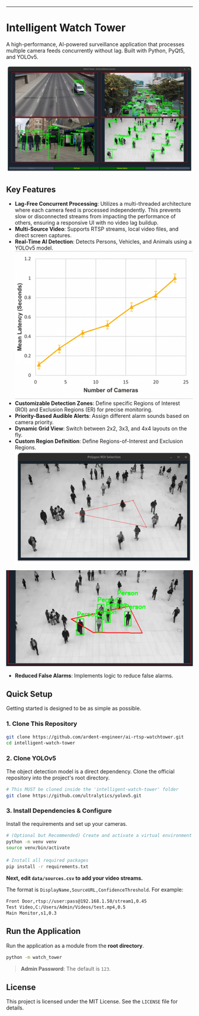 
---

# Intelligent Watch Tower

A high-performance, AI-powered surveillance application that processes multiple camera feeds concurrently without lag. Built with Python, PyQt5, and YOLOv5.

![alt text](<Screenshot from 2025-09-13 07-13-52.png>)

## Key Features

-   **Lag-Free Concurrent Processing**: Utilizes a multi-threaded architecture where each camera feed is processed independently. This prevents slow or disconnected streams from impacting the performance of others, ensuring a responsive UI with no video lag buildup.
-   **Multi-Source Video**: Supports RTSP streams, local video files, and direct screen captures.
-   **Real-Time AI Detection**: Detects Persons, Vehicles, and Animals using a YOLOv5 model.
![alt text](image.png)
-   **Customizable Detection Zones**: Define specific Regions of Interest (ROI) and Exclusion Regions (ER) for precise monitoring.
-   **Priority-Based Audible Alerts**: Assign different alarm sounds based on camera priority.
-   **Dynamic Grid View**: Switch between 2x2, 3x3, and 4x4 layouts on the fly.
-   **Custom Region Definition**: Define Regions-of-Interest and Exclusion Regions.
![alt text](<Screenshot from 2025-09-13 07-20-33.png>)

![alt text](<Screenshot from 2025-09-13 07-21-24.png>)
-   **Reduced False Alarms**: Implements logic to reduce false alarms.

## Quick Setup

Getting started is designed to be as simple as possible.

### 1. Clone This Repository

```bash
git clone https://github.com/ardent-engineer/ai-rtsp-watchtower.git
cd intelligent-watch-tower
```

### 2. Clone YOLOv5

The object detection model is a direct dependency. Clone the official repository into the project's root directory.

```bash
# This MUST be cloned inside the 'intelligent-watch-tower' folder
git clone https://github.com/ultralytics/yolov5.git
```

### 3. Install Dependencies & Configure

Install the requirements and set up your cameras.

```bash
# (Optional but Recommended) Create and activate a virtual environment
python -m venv venv
source venv/bin/activate

# Install all required packages
pip install -r requirements.txt
```

**Next, edit `data/sources.csv` to add your video streams.**

The format is `DisplayName,SourceURL,ConfidenceThreshold`. For example:
```csv
Front Door,rtsp://user:pass@192.168.1.50/stream1,0.45
Test Video,C:/Users/Admin/Videos/test.mp4,0.5
Main Monitor,s1,0.3
```

## Run the Application

Run the application as a module from the **root directory**.

```bash
python -m watch_tower
```
> **Admin Password**: The default is `123`.

## License

This project is licensed under the MIT License. See the `LICENSE` file for details.